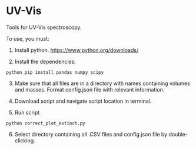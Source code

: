 # UV-Vis
Tools for UV-Vis spectroscopy. 

To use, you must:

1. Install python. https://www.python.org/downloads/
  
2. Install the dependencies:

```
python pip install pandas numpy scipy
```
3. Make sure that all files are in a directory with names containing volumes and masses. Format config.json file with relevant information.
   
4. Download script and navigate script location in terminal. 

5. Run script
```
python correct_plot_extinct.py
```

6. Select directory containing all .CSV files and config.json file by double-clicking.
